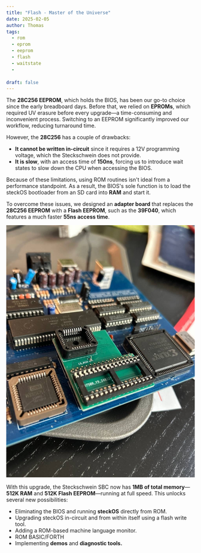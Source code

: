 ```yaml
---
title: "Flash - Master of the Universe"
date: 2025-02-05
author: Thomas
tags:
  - rom
  - eprom
  - eeprom
  - flash
  - waitstate
  - 
  
draft: false
---
```



The **28C256 EEPROM**, which holds the BIOS, has been our go-to choice since the early breadboard days. Before that, we relied on **EPROMs**, which required UV erasure before every upgrade—a time-consuming and inconvenient process. Switching to an EEPROM significantly improved our workflow, reducing turnaround time.

However, the **28C256** has a couple of drawbacks:

- **It cannot be written in-circuit** since it requires a 12V programming voltage, which the Steckschwein does not provide.
- **It is slow**, with an access time of **150ns**, forcing us to introduce wait states to slow down the CPU when accessing the BIOS.

Because of these limitations, using ROM routines isn't ideal from a performance standpoint. As a result, the BIOS's sole function is to load the steckOS bootloader from an SD card into **RAM** and start it.

To overcome these issues, we designed an **adapter board** that replaces the **28C256 EEPROM** with a **Flash EEPROM**, such as the **39F040**, which features a much faster **55ns access time**.

![flash adapter](flash_adapter.jpg)

With this upgrade, the Steckschwein SBC now has **1MB of total memory**—**512K RAM** and **512K Flash EEPROM**—running at full speed. This unlocks several new possibilities:

- Eliminating the BIOS and running **steckOS** directly from ROM.
- Upgrading steckOS in-circuit and from within itself using a flash write tool.
- Adding a ROM-based machine language monitor.
- ROM BASIC/FORTH
- Implementing **demos** and **diagnostic tools.**


